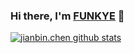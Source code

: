 ### Hi there, I'm [FUNKYE](https://blog.funkye.icu/) 👋   

[![jianbin.chen github stats](https://github-readme-stats.vercel.app/api?username=a364176773)](https://blog.funkye.icu/)
